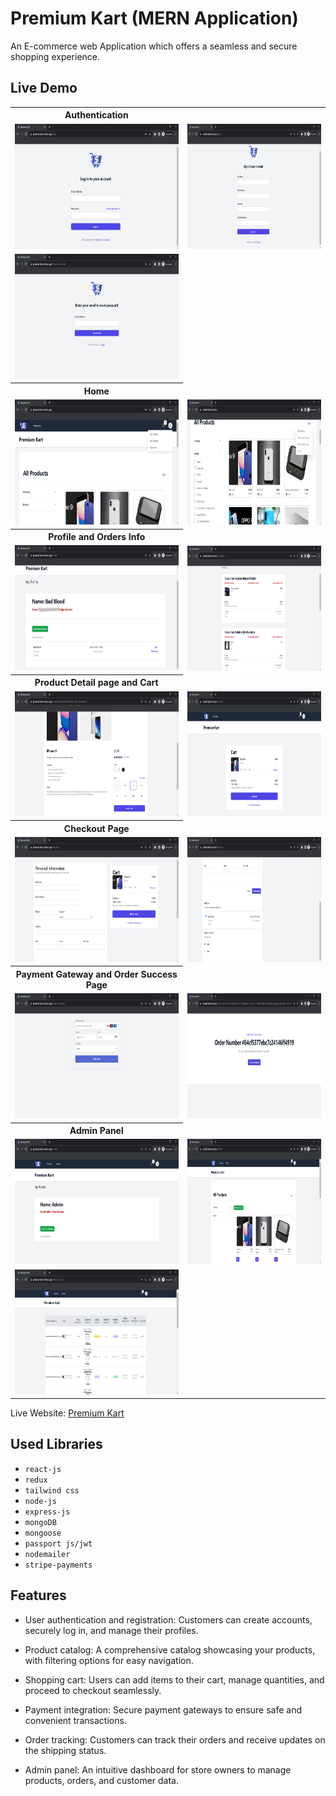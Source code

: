 
# Premium Kart (MERN Application)



An E-commerce web Application which offers a seamless and secure shopping experience.


## Live Demo

<table>
  <tr>
    <th>Authentication</th>
  </tr>
  <tr>
    <td><img src="./src/assets/login.png" width=400 height=200></td>
    <td><img src="./src/assets/signup.png" width=400 height=200></td>
  </tr>
  <tr>
    <td><img src="./src/assets/forgot-password.png" width=400 height=200></td>
  </tr>
  <tr>
    <th>Home</th>
  </tr>
  <tr>
    <td><img src="./src/assets/home-1.png" width=400 height=200></td>
    <td><img src="./src/assets/home-2.png" width=400 height=200></td>
  </tr>
  <tr>
    <th>Profile and Orders Info</th>
  </tr>
  <tr>
    <td><img src="./src/assets/profile.png" width=400 height=200></td>
    <td><img src="./src/assets/my-orders.png" width=400 height=200></td>
  </tr>
  <tr>
    <th>Product Detail page and Cart</th>
  </tr>
  <tr>
    <td><img src="./src/assets/product-detail.png" width=400 height=200></td>
    <td><img src="./src/assets/my-cart.png" width=400 height=200></td>
  </tr>
  <tr>
    <th>Checkout Page</th>
  </tr>
  <tr>
    <td><img src="./src/assets/checkout-1.png" width=400 height=200></td>
    <td><img src="./src/assets/checkout-2.png" width=400 height=200></td>
  </tr>
  <tr>
    <th>Payment Gateway and Order Success Page</th>
  </tr>
  <tr>
    <td><img src="./src/assets/payment-gateway.png" width=400 height=200></td>
    <td><img src="./src/assets/order-success.png" width=400 height=200></td>
  </tr>
  <tr>
    <th>Admin Panel</th>
  </tr>
  <tr>
    <td><img src="./src/assets/admin-profile.png" width=400 height=200></td>
    <td><img src="./src/assets/admin-products.png" width=400 height=200></td>
  </tr>
  <tr>
    <td><img src="./src/assets/admin-orders.png" width=400 height=200></td>
  </tr>
  
 </table>

Live Website: [Premium Kart](https://premiumkart.vercel.app/)



## Used Libraries
- `react-js`
- `redux`
- `tailwind css`
- `node-js`
- `express-js`
- `mongoDB`
- `mongoose`
- `passport js/jwt`
- `nodemailer`
- `stripe-payments`



## Features

- User authentication and registration: Customers can create accounts, securely log in, and manage their profiles.

- Product catalog: A comprehensive catalog showcasing your products, with filtering options for easy navigation.
- Shopping cart: Users can add items to their cart, manage quantities, and proceed to checkout seamlessly.
- Payment integration: Secure payment gateways to ensure safe and convenient transactions.
- Order tracking: Customers can track their orders and receive updates on the shipping status.
- Admin panel: An intuitive dashboard for store owners to manage products, orders, and customer data.

